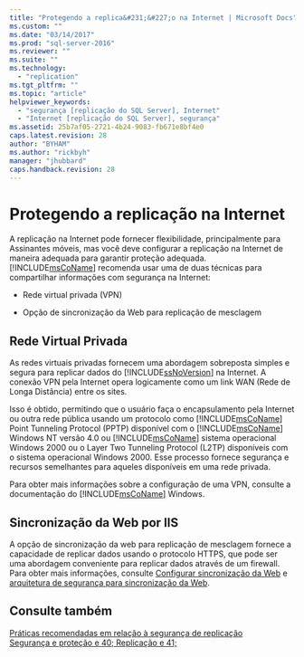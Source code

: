 ```yaml
---
title: "Protegendo a replica&#231;&#227;o na Internet | Microsoft Docs"
ms.custom: ""
ms.date: "03/14/2017"
ms.prod: "sql-server-2016"
ms.reviewer: ""
ms.suite: ""
ms.technology: 
  - "replication"
ms.tgt_pltfrm: ""
ms.topic: "article"
helpviewer_keywords: 
  - "segurança [replicação do SQL Server], Internet"
  - "Internet [replicação do SQL Server], segurança"
ms.assetid: 25b7af05-2721-4b24-9083-fb671e8bf4e0
caps.latest.revision: 28
author: "BYHAM"
ms.author: "rickbyh"
manager: "jhubbard"
caps.handback.revision: 28
---
```

# Protegendo a replica&#231;&#227;o na Internet
  A replicação na Internet pode fornecer flexibilidade, principalmente para Assinantes móveis, mas você deve configurar a replicação na Internet de maneira adequada para garantir proteção adequada. [!INCLUDE[msCoName](../../../includes/msconame-md.md)] recomenda usar uma de duas técnicas para compartilhar informações com segurança na Internet:  
  
-   Rede virtual privada (VPN)  
  
-   Opção de sincronização da Web para replicação de mesclagem  
  
## Rede Virtual Privada  
 As redes virtuais privadas fornecem uma abordagem sobreposta simples e segura para replicar dados do [!INCLUDE[ssNoVersion](../../../includes/ssnoversion-md.md)] na Internet. A conexão VPN pela Internet opera logicamente como um link WAN (Rede de Longa Distância) entre os sites.  
  
 Isso é obtido, permitindo que o usuário faça o encapsulamento pela Internet ou outra rede pública usando um protocolo como [!INCLUDE[msCoName](../../../includes/msconame-md.md)] Point Tunneling Protocol (PPTP) disponível com o [!INCLUDE[msCoName](../../../includes/msconame-md.md)] Windows NT versão 4.0 ou [!INCLUDE[msCoName](../../../includes/msconame-md.md)] sistema operacional Windows 2000 ou o Layer Two Tunneling Protocol (L2TP) disponíveis com o sistema operacional Windows 2000. Esse processo fornece segurança e recursos semelhantes para aqueles disponíveis em uma rede privada.  
  
 Para obter mais informações sobre a configuração de uma VPN, consulte a documentação do [!INCLUDE[msCoName](../../../includes/msconame-md.md)] Windows.  
  
## Sincronização da Web por IIS  
 A opção de sincronização da web para replicação de mesclagem fornece a capacidade de replicar dados usando o protocolo HTTPS, que pode ser uma abordagem conveniente para replicar dados através de um firewall. Para obter mais informações, consulte [Configurar sincronização da Web](../../../relational-databases/replication/configure-web-synchronization.md) e [arquitetura de segurança para sincronização da Web](../../../relational-databases/replication/security/security-architecture-for-web-synchronization.md).  
  
## Consulte também  
 [Práticas recomendadas em relação à segurança de replicação](../../../relational-databases/replication/security/replication-security-best-practices.md)   
 [Segurança e proteção e 40; Replicação e 41;](../../../relational-databases/replication/security/security-and-protection-replication.md)  
  
  